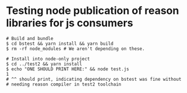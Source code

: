 # Testing node publication of reason libraries for js consumers

```console
# Build and bundle
$ cd bstest && yarn install && yarn build
$ rm -rf node_modules # We aren't depending on these.

# Install into node-only project 
$ cd ../test2 && yarn install
$ echo "ONE SHOULD PRINT HERE:" && node test.js
1
# ^^ should print, indicating dependency on bstest was fine without
# needing reason compiler in test2 toolchain
```



